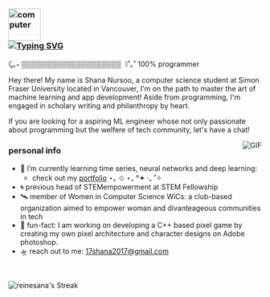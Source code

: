 ### <a href="https://emoji.gg/emoji/3958-computer"><img src="https://cdn3.emoji.gg/emojis/3958-computer.gif" width="64px" height="64px" alt="computer"></a> <br> <a href="https://git.io/typing-svg"><img src="https://readme-typing-svg.herokuapp.com?font=Inter&weight=270&size=17&pause=1000&color=F7F7F7E7&random=false&width=435&lines=welcome+to+Shana's+github+.+.+." alt="Typing SVG" /></a>
⤹｡⋆ ▒▒▒▒▒▒▒▒▒▒▒▒▒▒▒▒▒▒▒▒ ☽˚｡˚ 100% programmer
<br />

Hey there! My name is Shana Nursoo, a computer science student at Simon Fraser University located in Vancouver, I'm on the path to master the art of machine learning and app development! Aside from programming, I'm engaged in scholary writing and philanthropy by heart. 

If you are looking for a aspiring ML engineer whose not only passionate about programming but the welfere of tech community, let's have a chat!

 <img align="right" alt="GIF" src="https://media.giphy.com/media/v1.Y2lkPTc5MGI3NjExbDE1aDJod3U1eWJyaG54OXFsZXNlcXd0b3hzbTZvOW9vamZ5cjd3OSZlcD12MV9pbnRlcm5hbF9naWZfYnlfaWQmY3Q9Zw/lkceXNDw4Agryfrwz8/giphy.gif" />

<h3>personal info</h3>

- 👾 I’m currently learning time series, neural networks and deep learning:
  - check out my <a href="https://shanakesia.netlify.app/">portfolio</a>  ⋆｡ ✩ ⋆₊ °✦ ‧₊ ˚✧
- 🌀 previous head of STEMempowerment at STEM Fellowship
- 🛰️ member of Women in Computer Science WiCs: a club-based organization aimed to empower woman and divanteageous communities in tech
- 💫 fun-fact: I am working on developing a C++ based pixel game by creating my own pixel architecture and character designs on Adobe photoshop.
- 🛸 reach out to me: 17shana2017@gmail.com

<br />

![reinesana's Streak](https://github-readme-streak-stats.herokuapp.com/?user=reinesana&theme=radical&hide_border=false)


<!---
reinesana/reinesana is a ✨ special ✨ repository because its `README.md` (this file) appears on your GitHub profile.
You can click the Preview link to take a look at your changes.
--->
